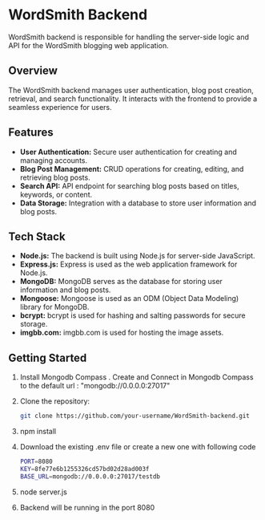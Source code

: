 # WordSmith Backend

WordSmith backend is responsible for handling the server-side logic and API for the WordSmith blogging web application.

## Overview

The WordSmith backend manages user authentication, blog post creation, retrieval, and search functionality. It interacts with the frontend to provide a seamless experience for users.

## Features

- **User Authentication:** Secure user authentication for creating and managing accounts.
- **Blog Post Management:** CRUD operations for creating, editing, and retrieving blog posts.
- **Search API:** API endpoint for searching blog posts based on titles, keywords, or content.
- **Data Storage:** Integration with a database to store user information and blog posts.

## Tech Stack

- **Node.js:** The backend is built using Node.js for server-side JavaScript.
- **Express.js:** Express is used as the web application framework for Node.js.
- **MongoDB:** MongoDB serves as the database for storing user information and blog posts.
- **Mongoose:** Mongoose is used as an ODM (Object Data Modeling) library for MongoDB.
- **bcrypt:** bcrypt is used for hashing and salting passwords for secure storage.
- **imgbb.com:** imgbb.com is used for hosting the image assets.


## Getting Started

1. Install Mongodb Compass . Create and Connect in Mongodb Compass to the default url : "mongodb://0.0.0.0:27017"


2. Clone the repository:

   ```bash
   git clone https://github.com/your-username/WordSmith-backend.git

3. npm install

4. Download the existing .env file or create a new one with following code
   ```bash
   PORT=8080
   KEY=8fe77e6b1255326cd57bd02d28ad003f
   BASE_URL=mongodb://0.0.0.0:27017/testdb

5. node server.js

6. Backend will be running in the port 8080